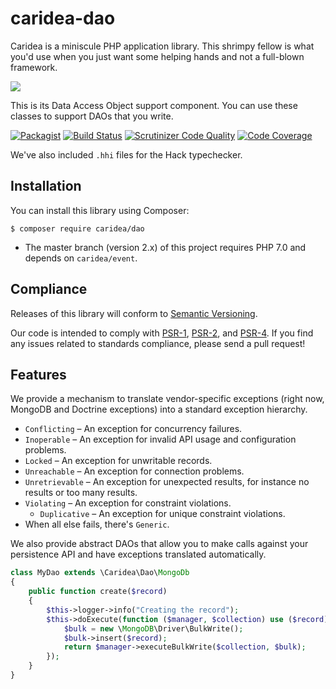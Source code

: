 # caridea-dao
Caridea is a miniscule PHP application library. This shrimpy fellow is what you'd use when you just want some helping hands and not a full-blown framework.

![](http://libreworks.com/caridea-100.png)

This is its Data Access Object support component. You can use these classes to support DAOs that you write.

[![Packagist](https://img.shields.io/packagist/v/caridea/dao.svg)](https://packagist.org/packages/caridea/dao)
[![Build Status](https://travis-ci.org/libreworks/caridea-dao.svg)](https://travis-ci.org/libreworks/caridea-dao)
[![Scrutinizer Code Quality](https://scrutinizer-ci.com/g/libreworks/caridea-dao/badges/quality-score.png?b=master)](https://scrutinizer-ci.com/g/libreworks/caridea-dao/?branch=master)
[![Code Coverage](https://scrutinizer-ci.com/g/libreworks/caridea-dao/badges/coverage.png?b=master)](https://scrutinizer-ci.com/g/libreworks/caridea-dao/?branch=master)

We've also included `.hhi` files for the Hack typechecker.

## Installation

You can install this library using Composer:

```console
$ composer require caridea/dao
```

* The master branch (version 2.x) of this project requires PHP 7.0 and depends on `caridea/event`.

## Compliance

Releases of this library will conform to [Semantic Versioning](http://semver.org).

Our code is intended to comply with [PSR-1](http://www.php-fig.org/psr/psr-1/), [PSR-2](http://www.php-fig.org/psr/psr-2/), and [PSR-4](http://www.php-fig.org/psr/psr-4/). If you find any issues related to standards compliance, please send a pull request!

## Features

We provide a mechanism to translate vendor-specific exceptions (right now, MongoDB and Doctrine exceptions) into a standard exception hierarchy.

* `Conflicting` – An exception for concurrency failures.
* `Inoperable` – An exception for invalid API usage and configuration problems.
* `Locked` – An exception for unwritable records.
* `Unreachable` – An exception for connection problems.
* `Unretrievable` – An exception for unexpected results, for instance no results or too many results.
* `Violating` – An exception for constraint violations.
   * `Duplicative` – An exception for unique constraint violations.
* When all else fails, there's `Generic`.

We also provide abstract DAOs that allow you to make calls against your persistence API and have exceptions translated automatically.

```php
class MyDao extends \Caridea\Dao\MongoDb
{
    public function create($record)
    {
        $this->logger->info("Creating the record");
        $this->doExecute(function ($manager, $collection) use ($record) {
            $bulk = new \MongoDB\Driver\BulkWrite();
            $bulk->insert($record);
            return $manager->executeBulkWrite($collection, $bulk);
        });
    }
}
```